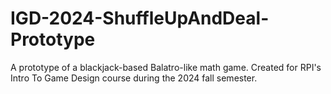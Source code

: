 # IGD-2024-ShuffleUpAndDeal-Prototype
A prototype of a blackjack-based Balatro-like math game. Created for RPI's Intro To Game Design course during the 2024 fall semester.

